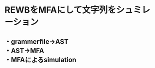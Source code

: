 <h1>REWBをMFAにして文字列をシュミレーション</h1>
<h2>
・grammerfile->AST<br>                         
・AST->MFA<br>
・MFAによるsimulation</h2>


